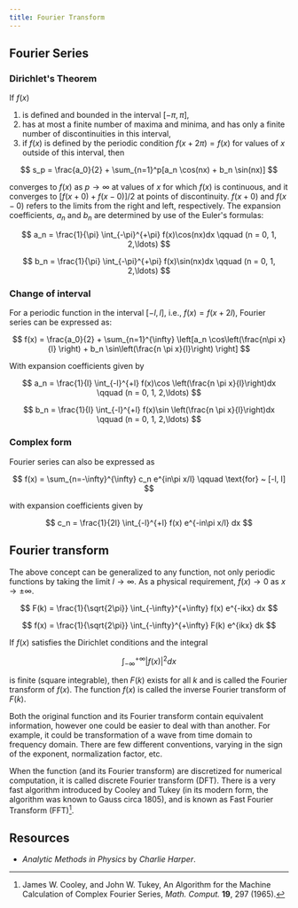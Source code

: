 ```yaml
---
title: Fourier Transform
---
```


## Fourier Series

### Dirichlet's Theorem

If $f(x)$
1. is defined and bounded in the interval $[-\pi, \pi]$,
2. has at most a finite number of maxima and minima, and has only a finite
number of discontinuities in this interval,
3. if $f(x)$ is defined by the periodic condition $f(x + 2\pi) = f(x)$ for
values of $x$ outside of this interval, then

$$
s_p = \frac{a_0}{2} + \sum_{n=1}^p[a_n \cos(nx) + b_n \sin(nx)]
$$

converges to $f(x)$ as $p \rightarrow \infty$ at values of $x$ for which $f(x)$
is continuous, and it converges to $[f(x+0) + f(x-0)]/2$ at points of
discontinuity. $f(x+0)$ and $f(x-0)$ refers to the limits from the right and
left, respectively. The expansion coefficients, $a_n$ and $b_n$ are determined
by use of the Euler's formulas:

$$
a_n = \frac{1}{\pi} \int_{-\pi}^{+\pi} f(x)\cos(nx)dx \qquad (n = 0, 1, 2,\ldots)
$$

$$
b_n = \frac{1}{\pi} \int_{-\pi}^{+\pi} f(x)\sin(nx)dx \qquad (n = 0, 1, 2,\ldots)
$$

### Change of interval
For a periodic function in the interval $[-l, l]$, i.e., $f(x) = f(x+2l)$,
Fourier series can be expressed as:

$$
f(x) = \frac{a_0}{2} + \sum_{n=1}^{\infty} \left[a_n \cos\left(\frac{n\pi x}{l}
\right) + b_n \sin\left(\frac{n \pi x}{l}\right) \right]
$$

With expansion coefficients given by

$$
a_n = \frac{1}{l} \int_{-l}^{+l} f(x)\cos \left(\frac{n \pi x}{l}\right)dx \qquad
(n = 0, 1, 2,\ldots)
$$

$$
b_n = \frac{1}{l} \int_{-l}^{+l} f(x)\sin \left(\frac{n \pi x}{l}\right)dx \qquad
(n = 0, 1, 2,\ldots)
$$

### Complex form
Fourier series can also be expressed as

$$
f(x) = \sum_{n=-\infty}^{\infty} c_n e^{in\pi x/l} \qquad \text{for} ~ [-l, l]
$$

with expansion coefficients given by

$$
c_n = \frac{1}{2l} \int_{-l}^{+l} f(x) e^{-in\pi x/l} dx
$$

## Fourier transform

The above concept can be generalized to any function, not only periodic
functions by taking the limit $l \rightarrow \infty$. As a physical requirement,
$f(x) \rightarrow 0$ as $x \rightarrow \pm \infty$.

$$
F(k) = \frac{1}{\sqrt{2\pi}} \int_{-\infty}^{+\infty} f(x) e^{-ikx} dx
$$

$$
f(x) = \frac{1}{\sqrt{2\pi}} \int_{-\infty}^{+\infty} F(k) e^{ikx} dk
$$

If $f(x)$ satisfies the Dirichlet conditions and the integral

$$
\int_{-\infty}^{+\infty} |f(x)|^2 dx
$$

is finite (square integrable), then $F(k)$ exists for all $k$ and is called the
Fourier transform of $f(x)$. The function $f(x)$ is called the inverse Fourier
transform of $F(k)$.

Both the original function and its Fourier transform contain equivalent
information, however one could be easier to deal with than another. For example,
it could be transformation of a wave from time domain to frequency domain. There
are few different conventions, varying in the sign of the exponent,
normalization factor, etc.

When the function (and its Fourier transform) are discretized for numerical
computation, it is called discrete Fourier transform (DFT). There is a very fast
algorithm introduced by Cooley and Tukey (in its modern form, the algorithm was
known to Gauss circa 1805), and is known as Fast Fourier Transform (FFT)[^1].

## Resources
- *Analytic Methods in Physics* by *Charlie Harper*.

[^1]: James W. Cooley, and John W. Tukey, An Algorithm for the Machine
Calculation of Complex Fourier Series, *Math. Comput.* **19**, 297 (1965).
